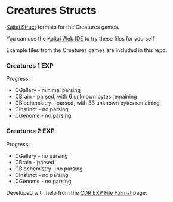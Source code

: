 # Creatures Structs

[Kaitai Struct](https://kaitai.io/) formats for the Creatures games.

You can use the [Kaitai Web IDE](https://ide.kaitai.io/) to try these files for yourself.

Example files from the Creatures games are included in this repo.

### Creatures 1 EXP

Progress:
  - CGallery - minimal parsing
  - CBrain - parsed, with 6 unknown bytes remaining
  - CBiochemistry - parsed, with 33 unknown bytes remaining
  - CInstinct - no parsing
  - CGenome - no parsing

### Creatures 2 EXP

Progress:
  - CGallery - no parsing
  - CBrain - parsed
  - CBiochemistry - no parsing
  - CInstinct - no parsing
  - CGenome - no parsing
  
Developed with help from the [CDR EXP File Format](http://double.nz/creatures/creatures2/expbrain.htm) page.
